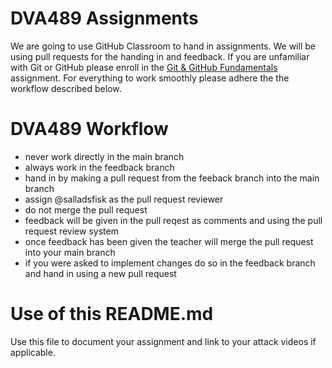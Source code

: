 # DVA489 Assignments

We are going to use GitHub Classroom to hand in assignments. We will be using pull requests for the handing in and feedback. If you are unfamiliar with Git or GitHub please enroll in the [Git & GitHub Fundamentals](https://classroom.github.com/a/2793ueZ9) assignment. For everything to work smoothly please adhere the the workflow described below.

# DVA489 Workflow

- never work directly in the main branch
- always work in the feedback branch
- hand in by making a pull request from the feeback branch into the main branch
- assign @salladsfisk as the pull request reviewer 
- do not merge the pull request
- feedback will be given in the pull reqest as comments and using the pull request review system
- once feedback has been given the teacher will merge the pull request into your main branch
- if you were asked to implement changes do so in the feedback branch and hand in using a new pull request

# Use of this README.md

Use this file to document your assignment and link to your attack videos if applicable.